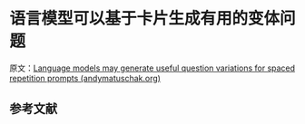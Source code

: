 # 语言模型可以基于卡片生成有用的变体问题

原文：[Language models may generate useful question variations for spaced repetition prompts (andymatuschak.org)](https://notes.andymatuschak.org/zEhne31FD53eNQw3bpcuomfxMYL3s1qkhbF)

## 参考文献